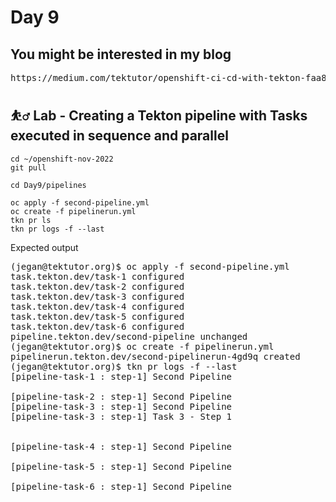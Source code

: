 # Day 9

## You might be interested in my blog
<pre>
https://medium.com/tektutor/openshift-ci-cd-with-tekton-faa88ba45656
</pre>


## ⛹️‍♂️ Lab - Creating a Tekton pipeline with Tasks executed in sequence and parallel
```
cd ~/openshift-nov-2022
git pull

cd Day9/pipelines

oc apply -f second-pipeline.yml
oc create -f pipelinerun.yml
tkn pr ls
tkn pr logs -f --last
```

Expected output
<pre>
(jegan@tektutor.org)$ oc apply -f second-pipeline.yml 
task.tekton.dev/task-1 configured
task.tekton.dev/task-2 configured
task.tekton.dev/task-3 configured
task.tekton.dev/task-4 configured
task.tekton.dev/task-5 configured
task.tekton.dev/task-6 configured
pipeline.tekton.dev/second-pipeline unchanged
(jegan@tektutor.org)$ oc create -f pipelinerun.yml 
pipelinerun.tekton.dev/second-pipelinerun-4gd9q created
(jegan@tektutor.org)$ tkn pr logs -f --last
[pipeline-task-1 : step-1] Second Pipeline

[pipeline-task-2 : step-1] Second Pipeline
[pipeline-task-3 : step-1] Second Pipeline
[pipeline-task-3 : step-1] Task 3 - Step 1


[pipeline-task-4 : step-1] Second Pipeline

[pipeline-task-5 : step-1] Second Pipeline

[pipeline-task-6 : step-1] Second Pipeline
</pre>
